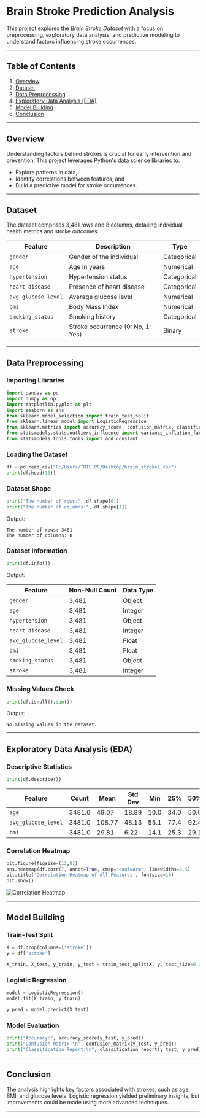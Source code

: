 # **Brain Stroke Prediction Analysis**  
This project explores the *Brain Stroke Dataset* with a focus on preprocessing, exploratory data analysis, and predictive modeling to understand factors influencing stroke occurrences.  

---

## **Table of Contents**  
1. [Overview](#overview)  
2. [Dataset](#dataset)  
3. [Data Preprocessing](#data-preprocessing)  
4. [Exploratory Data Analysis (EDA)](#exploratory-data-analysis)  
5. [Model Building](#model-building)  
6. [Conclusion](#conclusion)  

---

## **Overview**  
Understanding factors behind strokes is crucial for early intervention and prevention. This project leverages Python's data science libraries to:  
- Explore patterns in data,  
- Identify correlations between features, and  
- Build a predictive model for stroke occurrences.  

---

## **Dataset**  
The dataset comprises 3,481 rows and 8 columns, detailing individual health metrics and stroke outcomes:  

| **Feature**          | **Description**                     | **Type**    |  
|-----------------------|-------------------------------------|-------------|  
| `gender`             | Gender of the individual            | Categorical |  
| `age`                | Age in years                        | Numerical   |  
| `hypertension`       | Hypertension status                 | Categorical |  
| `heart_disease`      | Presence of heart disease           | Categorical |  
| `avg_glucose_level`  | Average glucose level               | Numerical   |  
| `bmi`                | Body Mass Index                     | Numerical   |  
| `smoking_status`     | Smoking history                     | Categorical |  
| `stroke`             | Stroke occurrence (0: No, 1: Yes)   | Binary      |  

---

## **Data Preprocessing**  

### **Importing Libraries**
```python
import pandas as pd
import numpy as np
import matplotlib.pyplot as plt
import seaborn as sns
from sklearn.model_selection import train_test_split
from sklearn.linear_model import LogisticRegression
from sklearn.metrics import accuracy_score, confusion_matrix, classification_report
from statsmodels.stats.outliers_influence import variance_inflation_factor
from statsmodels.tools.tools import add_constant
```

### **Loading the Dataset**
```python
df = pd.read_csv("C:/Users/THIS PC/Desktop/brain_stroke1.csv")
print(df.head(10))
```

### **Dataset Shape**
```python
print("The number of rows:", df.shape[0])
print("The number of columns:", df.shape[1])
```
Output:  
```
The number of rows: 3481  
The number of columns: 8  
```

### **Dataset Information**
```python
print(df.info())
```
Output:  

| Feature              | Non-Null Count | Data Type |  
|----------------------|----------------|-----------|  
| `gender`            | 3,481          | Object    |  
| `age`               | 3,481          | Integer   |  
| `hypertension`      | 3,481          | Object    |  
| `heart_disease`     | 3,481          | Integer   |  
| `avg_glucose_level` | 3,481          | Float     |  
| `bmi`               | 3,481          | Float     |  
| `smoking_status`    | 3,481          | Object    |  
| `stroke`            | 3,481          | Integer   |  

### **Missing Values Check**
```python
print(df.isnull().sum())
```
Output:  
```
No missing values in the dataset.
```

---

## **Exploratory Data Analysis (EDA)**  

### **Descriptive Statistics**
```python
print(df.describe())
```
| Feature              | Count   | Mean    | Std Dev  | Min   | 25%   | 50%   | 75%   | Max   |  
|----------------------|---------|---------|----------|-------|-------|-------|-------|-------|  
| `age`               | 3481.0  | 49.07   | 18.89    | 10.0  | 34.0  | 50.0  | 64.0  | 82.0  |  
| `avg_glucose_level` | 3481.0  | 108.77  | 48.13    | 55.1  | 77.4  | 92.4  | 116.2 | 271.7 |  
| `bmi`               | 3481.0  | 29.81   | 6.22     | 14.1  | 25.3  | 29.1  | 33.5  | 48.9  |  

### **Correlation Heatmap**
```python
plt.figure(figsize=(12,8))
sns.heatmap(df.corr(), annot=True, cmap='coolwarm', linewidths=0.5)
plt.title('Correlation Heatmap of All Features', fontsize=18)
plt.show()
```
![Correlation Heatmap](path-to-image/correlation_heatmap.png)  

---

## **Model Building**  

### **Train-Test Split**
```python
X = df.drop(columns=['stroke'])
y = df['stroke']

X_train, X_test, y_train, y_test = train_test_split(X, y, test_size=0.2, random_state=42)
```

### **Logistic Regression**
```python
model = LogisticRegression()
model.fit(X_train, y_train)

y_pred = model.predict(X_test)
```

### **Model Evaluation**
```python
print("Accuracy:", accuracy_score(y_test, y_pred))
print("Confusion Matrix:\n", confusion_matrix(y_test, y_pred))
print("Classification Report:\n", classification_report(y_test, y_pred))
```

---

## **Conclusion**  
The analysis highlights key factors associated with strokes, such as age, BMI, and glucose levels. Logistic regression yielded preliminary insights, but improvements could be made using more advanced techniques.  

---
